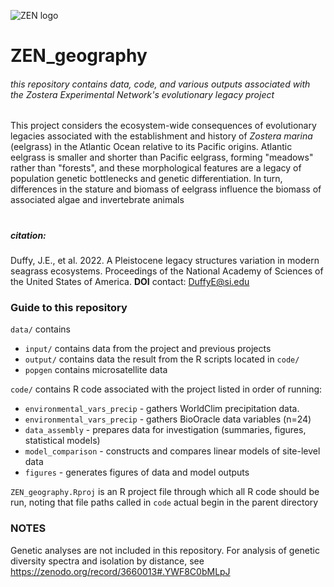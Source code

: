 ![ZEN logo](http://zenscience.org/wp-content/uploads/2011/09/Zen_header_logo_50_pct.png)
# ZEN_geography
###### this repository contains data, code, and various outputs associated with the _Zostera_ Experimental Network's evolutionary legacy project
This project considers the ecosystem-wide consequences of evolutionary legacies associated with the establishment and history of _Zostera marina_ (eelgrass) in the Atlantic Ocean relative to its Pacific origins. Atlantic eelgrass is smaller and shorter than Pacific eelgrass, forming "meadows" rather than "forests", and these morphological features are a legacy of population genetic bottlenecks and genetic differentiation. In turn, differences in the stature and biomass of eelgrass influence the biomass of associated algae and invertebrate animals
# 

##### citation:
Duffy, J.E., et al. 2022. A Pleistocene legacy structures variation in modern seagrass ecosystems. Proceedings of the National Academy of Sciences of the United States of America. **DOI**
contact: DuffyE@si.edu

### Guide to this repository
`data/` contains 
- `input/` contains data from the project and previous projects
- `output/` contains data the result from the R scripts located in `code/`
- `popgen` contains microsatellite data

`code/` contains R code associated with the project listed in order of running:
- `environmental_vars_precip` - gathers WorldClim precipitation data.
- `environmental_vars_precip` - gathers BioOracle data variables (n=24)
- `data_assembly` - prepares data for investigation (summaries, figures, statistical models)
- `model_comparison` - constructs and compares linear models of site-level data
- `figures` - generates figures of data and model outputs

`ZEN_geography.Rproj` is an R project file through which all R code should be run, noting that file paths called in `code` actual begin in the parent directory

### NOTES
Genetic analyses are not included in this repository. For analysis of genetic diversity spectra and isolation by distance, see https://zenodo.org/record/3660013#.YWF8C0bMLpJ
